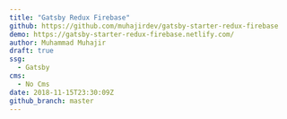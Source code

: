 ```yaml
---
title: "Gatsby Redux Firebase"
github: https://github.com/muhajirdev/gatsby-starter-redux-firebase
demo: https://gatsby-starter-redux-firebase.netlify.com/
author: Muhammad Muhajir
draft: true
ssg:
  - Gatsby
cms:
  - No Cms
date: 2018-11-15T23:30:09Z
github_branch: master
---
```

